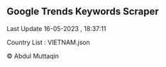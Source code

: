 

## Google Trends Keywords Scraper 
 
Last Update 16-05-2023 , 18:37:11

Country List :
VIETNAM.json



© Abdul Muttaqin 
